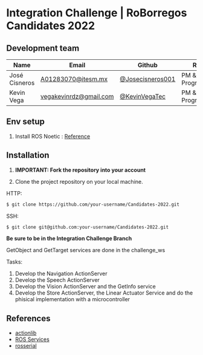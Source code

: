 # Integration Challenge | RoBorregos Candidates 2022

## Development team

| Name                    | Email                                                               | Github                                                       | Role      |
| ----------------------- | ------------------------------------------------------------------- | ------------------------------------------------------------ | --------- |
| José Cisneros | [A01283070@itesm.mx](mailto:A01283070@itesm.mx) | [@Josecisneros001](https://github.com/Josecisneros001) | PM & Programmer |
| Kevin Vega | [vegakevinrdz@gmail.com](mailto:vegakevinrdz@gmai.com) | [@KevinVegaTec](https://github.com/KevinVegaTec)   | PM & Programmer  |


## Env setup
1. Install ROS Noetic : [Reference](http://wiki.ros.org/noetic/Installation/Ubuntu)

## Installation

1. **IMPORTANT: Fork the repository into your account**

2. Clone the project repository on your local machine.

HTTP:
``` bash
$ git clone https://github.com/your-username/Candidates-2022.git
```

SSH:
``` bash 
$ git clone git@github.com:your-username/Candidates-2022.git
```
**Be sure to be in the Integration Challenge Branch**

GetObject and GetTarget services are done in the challenge_ws

Tasks:
1. Develop the Navigation ActionServer
2. Develop the Speech ActionServer
3. Develop the Vision ActionServer and the GetInfo service
4. Develop the Store ActionServer, the Linear Actuator Service and do the phisical implementation with a microcontroller

## References
- [actionlib](http://wiki.ros.org/actionlib)
- [ROS Services](http://wiki.ros.org/Services)
- [rosserial](http://wiki.ros.org/rosserial)


